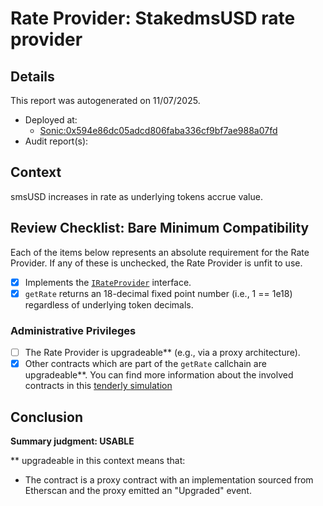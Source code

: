 
# Rate Provider: StakedmsUSD rate provider

## Details
This report was autogenerated on 11/07/2025.

- Deployed at:
    - [Sonic:0x594e86dc05adcd806faba336cf9bf7ae988a07fd](https://sonicscan.org//address/0x594e86dc05adcd806faba336cf9bf7ae988a07fd)
- Audit report(s):
    

## Context
smsUSD increases in rate as underlying tokens accrue value.

## Review Checklist: Bare Minimum Compatibility
Each of the items below represents an absolute requirement for the Rate Provider. If any of these is unchecked, the Rate Provider is unfit to use.

- [x] Implements the [`IRateProvider`](https://github.com/balancer/balancer-v2-monorepo/blob/bc3b3fee6e13e01d2efe610ed8118fdb74dfc1f2/pkg/interfaces/contracts/pool-utils/IRateProvider.sol) interface.
- [x] `getRate` returns an 18-decimal fixed point number (i.e., 1 == 1e18) regardless of underlying token decimals.

### Administrative Privileges
- [ ] The Rate Provider is upgradeable** (e.g., via a proxy architecture).
- [x] Other contracts which are part of the `getRate` callchain are upgradeable**. You can find more information
   about the involved contracts in this [tenderly simulation](https://www.tdly.co/shared/simulation/fdd8bce0-1c93-45cf-a973-eb3f36407377)

## Conclusion
**Summary judgment: USABLE**

** upgradeable in this context means that:
- The contract is a proxy contract with an implementation sourced from Etherscan and the proxy emitted an "Upgraded" event.
    
